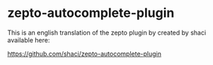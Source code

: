 zepto-autocomplete-plugin
=========================

This is an english translation of the zepto plugin by created by shaci available here:

https://github.com/shaci/zepto-autocomplete-plugin
